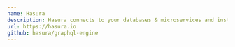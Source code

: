 ```yaml
---
name: Hasura
description: Hasura connects to your databases & microservices and instantly gives you a production-ready GraphQL API.
url: https://hasura.io
github: hasura/graphql-engine
---
```



